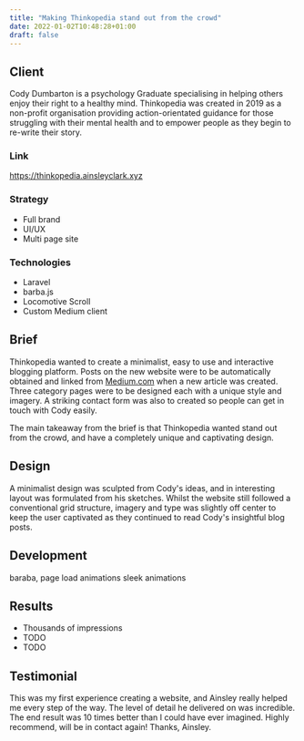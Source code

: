 ```yaml
---
title: "Making Thinkopedia stand out from the crowd"
date: 2022-01-02T10:48:28+01:00
draft: false
---
```


## Client
Cody Dumbarton is a psychology Graduate specialising in helping others enjoy their right to a healthy mind. Thinkopedia
was created in 2019 as a non-profit organisation providing action-orientated guidance for those struggling with their
mental health and to empower people as they begin to re-write their story.

### Link
https://thinkopedia.ainsleyclark.xyz

### Strategy
- Full brand
- UI/UX
- Multi page site

### Technologies
- Laravel
- barba.js
- Locomotive Scroll
- Custom Medium client

## Brief
Thinkopedia wanted to create a minimalist, easy to use and interactive blogging platform. Posts on the new website were
to be automatically obtained and linked from [Medium.com](https://medium.com/) when a new article was created. Three
category pages were to be designed each with a unique style and imagery. A striking contact form was also to created
so people can get in touch with Cody easily.

The main takeaway from the brief is that Thinkopedia wanted stand out from the crowd, and have a completely unique and
captivating design.

## Design
A minimalist design was sculpted from Cody's ideas, and in interesting layout was formulated from his sketches. Whilst
the website still followed a conventional grid structure, imagery and type was slightly off center to keep the user
captivated as they continued to read Cody's insightful blog posts.


## Development
baraba, page load animations
sleek animations

## Results
- Thousands of impressions
- TODO
- TODO

## Testimonial
This was my first experience creating a website, and Ainsley really helped me every step of the way. The level of detail
he delivered on was incredible. The end result was 10 times better than I could have ever imagined. Highly recommend,
will be in contact again! Thanks, Ainsley.
